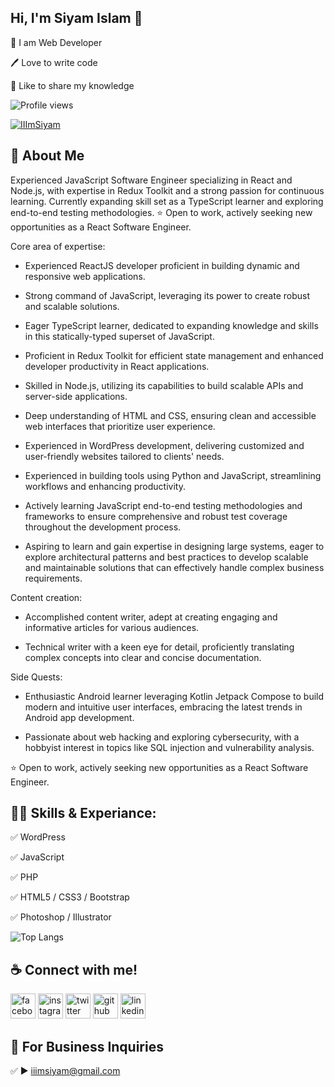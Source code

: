 ## Hi, I'm Siyam Islam 👋

<p>

👑 I am Web Developer <br> 

🖊️ Love to write code <br> 

🎤 Like to share my knowledge </p> 

![Profile views](https://gpvc.arturio.dev/shovoalways) 

<p align="left"> <a href="https://twitter.com/IIImSiyam" target="blank"><img src="https://img.shields.io/twitter/follow/IIImSiyam?logo=twitter&style=for-the-badge" alt="IIImSiyam" /></a> </p>

## 🚀 About Me

Experienced JavaScript Software Engineer specializing in React and Node.js, with expertise in Redux Toolkit and a strong passion for continuous learning. Currently expanding skill set as a TypeScript learner and exploring end-to-end testing methodologies. ⭐ Open to work, actively seeking new opportunities as a React Software Engineer.

Core area of expertise:

- Experienced ReactJS developer proficient in building dynamic and responsive web applications.

- Strong command of JavaScript, leveraging its power to create robust and scalable solutions.

- Eager TypeScript learner, dedicated to expanding knowledge and skills in this statically-typed superset of JavaScript.

- Proficient in Redux Toolkit for efficient state management and enhanced developer productivity in React applications.

- Skilled in Node.js, utilizing its capabilities to build scalable APIs and server-side applications.

- Deep understanding of HTML and CSS, ensuring clean and accessible web interfaces that prioritize user experience.

- Experienced in WordPress development, delivering customized and user-friendly websites tailored to clients' needs.

- Experienced in building tools using Python and JavaScript, streamlining workflows and enhancing productivity.

- Actively learning JavaScript end-to-end testing methodologies and frameworks to ensure comprehensive and robust test coverage throughout the development process.

- Aspiring to learn and gain expertise in designing large systems, eager to explore architectural patterns and best practices to develop scalable and maintainable solutions that can effectively handle complex business requirements.

Content creation:

- Accomplished content writer, adept at creating engaging and informative articles for various audiences.

- Technical writer with a keen eye for detail, proficiently translating complex concepts into clear and concise documentation.

Side Quests:

- Enthusiastic Android learner leveraging Kotlin Jetpack Compose to build modern and intuitive user interfaces, embracing the latest trends in Android app development.

- Passionate about web hacking and exploring cybersecurity, with a hobbyist interest in topics like SQL injection and vulnerability analysis.

⭐ Open to work, actively seeking new opportunities as a React Software Engineer. 

## 👨‍💻 Skills & Experiance: 

✅ WordPress <br> 

✅ JavaScript <br>

✅ PHP <br>

✅ HTML5 / CSS3 / Bootstrap <br>

✅ Photoshop / Illustrator <br>

![Top Langs](https://github-readme-stats.vercel.app/api/top-langs/?username=shovoalways&layout=compact)

## ☕ Connect with me!

[<img src='https://camo.githubusercontent.com/2d1ffa69dd491ebeca01b2098cf8233dd09950ff5895abccd5b455ca442abc59/68747470733a2f2f696d672e736869656c64732e696f2f62616467652f46616365626f6f6b2d3138373746323f7374796c653d666f722d7468652d6261646765266c6f676f3d66616365626f6f6b266c6f676f436f6c6f723d7768697465' alt='facebook' height='40'>](https://www.facebook.com/IIImSiyam)  [<img src='https://camo.githubusercontent.com/b3d4671768bd0f9b6c8f410a25a96e0c5a4d135208d8910461e986f97e7985ab/68747470733a2f2f696d672e736869656c64732e696f2f62616467652f496e7374616772616d2d4534343035463f7374796c653d666f722d7468652d6261646765266c6f676f3d696e7374616772616d266c6f676f436f6c6f723d7768697465' alt='instagram' height='40'>](https://www.instagram.com/IIImSiyam)  [<img src='https://camo.githubusercontent.com/5d03c86f6a75f7cbe80d135d9162fbf6dc46a31253cf30a8e9bb8279b4d574d3/68747470733a2f2f696d672e736869656c64732e696f2f62616467652f547769747465722d3144413146323f7374796c653d666f722d7468652d6261646765266c6f676f3d74776974746572266c6f676f436f6c6f723d7768697465' alt='twitter' height='40'>](https://twitter.com/IIImSiyam)  [<img src='https://camo.githubusercontent.com/bd2bd127c104ba5c98bb12c70801b075aee1f040009089510f69554300e7ff41/68747470733a2f2f696d672e736869656c64732e696f2f62616467652f4769742d4630353033323f7374796c653d666f722d7468652d6261646765266c6f676f3d676974266c6f676f436f6c6f723d7768697465' alt='github' height='40'>](https://github.com/IIImSiyam)  [<img src='https://camo.githubusercontent.com/a80d00f23720d0bc9f55481cfcd77ab79e141606829cf16ec43f8cacc7741e46/68747470733a2f2f696d672e736869656c64732e696f2f62616467652f4c696e6b6564496e2d3030373742353f7374796c653d666f722d7468652d6261646765266c6f676f3d6c696e6b6564696e266c6f676f436f6c6f723d7768697465' alt='linkedin' height='40'>](https://www.linkedin.com/in/IIImSiyam/)  

## 📧 For Business Inquiries 

✅  ► iiimsiyam@gmail.com
















